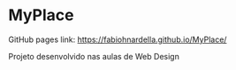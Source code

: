 # MyPlace
GitHub pages link: https://fabiohnardella.github.io/MyPlace/

Projeto desenvolvido nas aulas de Web Design
